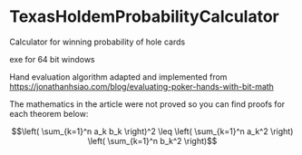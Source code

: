 # TexasHoldemProbabilityCalculator
Calculator for winning probability of hole cards


exe for 64 bit windows

Hand evaluation algorithm adapted and implemented from https://jonathanhsiao.com/blog/evaluating-poker-hands-with-bit-math

The mathematics in the article were not proved so you can find proofs for each theorem below:

$$\left( \sum_{k=1}^n a_k b_k \right)^2 \leq \left( \sum_{k=1}^n a_k^2 \right) \left( \sum_{k=1}^n b_k^2 \right)$$
